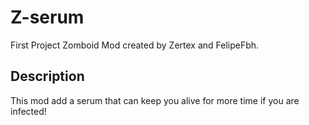 # Z-serum
First Project Zomboid Mod created by Zertex and FelipeFbh.

## Description
This mod add a serum that can keep you alive for more time if you are infected!
